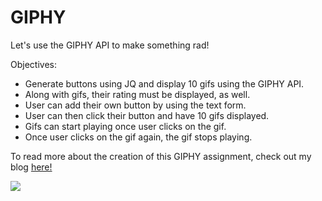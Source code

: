 # GIPHY
Let's use the GIPHY API to make something rad!


Objectives:
- Generate buttons using JQ and display 10 gifs using the GIPHY API. 
- Along with gifs, their rating must be displayed, as well. 
- User can add their own button by using the text form. 
- User can then click their button and have 10 gifs displayed. 
- Gifs can start playing once user clicks on the gif. 
- Once user clicks on the gif again, the gif stops playing. 

To read more about the creation of this GIPHY assignment, check out my blog <a href="http://www.exactlyerin.com/week-4-group-projects-endless-homework/">here!</a>

<img src="http://www.exactlyerin.com/wp-content/uploads/2017/06/Screen-Shot-2017-06-08-at-4.47.26-PM.png">

